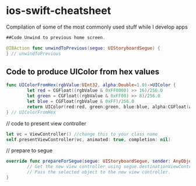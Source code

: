 # ios-swift-cheatsheet

Compilation of some of the most commonly used stuff while I develop apps

```Swift
##Code Unwind to previous home screen.

@IBAction func unwindToPrevious(segue: UIStoryboardSegue) {
} // unwindToPrevious

```

## Code to produce UIColor from hex values

```Swift
func UIColorFromHex(rgbValue:UInt32, alpha:Double=1.0)->UIColor {
        let red = CGFloat((rgbValue & 0xFF0000) >> 16)/256.0
        let green = CGFloat((rgbValue & 0xFF00) >> 8)/256.0
        let blue = CGFloat(rgbValue & 0xFF)/256.0
        return UIColor(red:red, green:green, blue:blue, alpha:CGFloat(alpha))
} // UIColorFromHex
```

// code to present view controller

```Swift
let vc = ViewController() //change this to your class name
self.presentViewController(vc, animated: true, completion: nil)
```

// prepare to segue

```Swift
override func prepareForSegue(segue: UIStoryboardSegue, sender: AnyObject?) {
        // Get the new view controller using segue.destinationViewController.
        // Pass the selected object to the new view controller.
}
```
